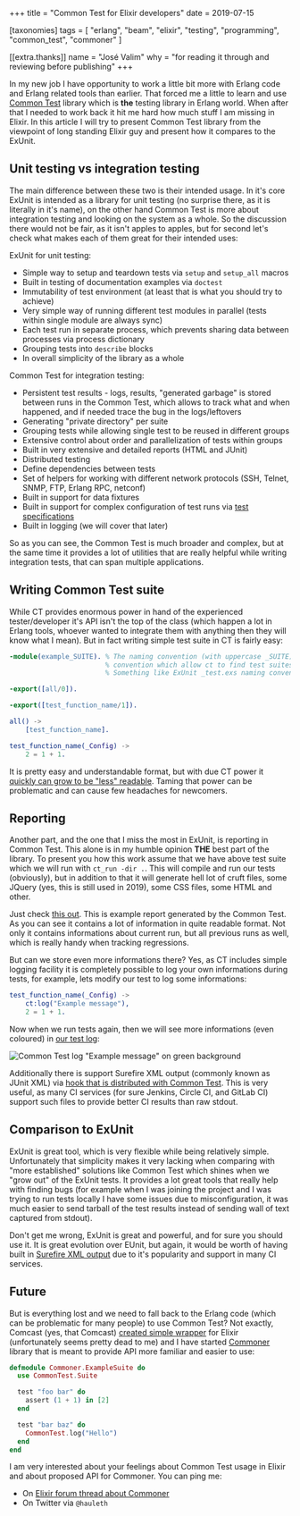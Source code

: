 +++
title = "Common Test for Elixir developers"
date = 2019-07-15

[taxonomies]
tags = [
 "erlang",
 "beam",
 "elixir",
 "testing",
 "programming",
 "common_test",
 "commoner"
]

[[extra.thanks]]
name = "José Valim"
why = "for reading it through and reviewing before publishing"
+++

In my new job I have opportunity to work a little bit more with Erlang code and
Erlang related tools than earlier.  That forced me a little to learn and use
[Common Test][ct] library which is **the** testing library in Erlang world.
When after that I needed to work back it hit me hard how much stuff I am
missing in Elixir.  In this article I will try to present Common Test library
from the viewpoint of long standing Elixir guy and present how it compares to
the ExUnit.

## Unit testing vs integration testing

The main difference between these two is their intended usage.  In it's core
ExUnit is intended as a library for unit testing (no surprise there, as it is
literally in it's name), on the other hand Common Test is more about integration
testing and looking on the system as a whole.  So the discussion there would not
be fair, as it isn't apples to apples, but for second let's check what makes
each of them great for their intended uses:

ExUnit for unit testing:

- Simple way to setup and teardown tests via `setup` and `setup_all` macros
- Built in testing of documentation examples via `doctest`
- Immutability of test environment (at least that is what you should try to
  achieve)
- Very simple way of running different test modules in parallel (tests within
  single module are always sync)
- Each test run in separate process, which prevents sharing data between
  processes via process dictionary
- Grouping tests into `describe` blocks
- In overall simplicity of the library as a whole

Common Test for integration testing:

- Persistent test results - logs, results, "generated garbage" is stored between
  runs in the Common Test, which allows to track what and when happened, and if
  needed trace the bug in the logs/leftovers
- Generating "private directory" per suite
- Grouping tests while allowing single test to be reused in different groups
- Extensive control about order and parallelization of tests within groups
- Built in very extensive and detailed reports (HTML and JUnit)
- Distributed testing
- Define dependencies between tests
- Set of helpers for working with different network protocols (SSH, Telnet,
  SNMP, FTP, Erlang RPC, netconf)
- Built in support for data fixtures
- Built in support for complex configuration of test runs via [test
  specifications](http://erlang.org/doc/apps/common_test/run_test_chapter.html#test-specifications)
- Built in logging (we will cover that later)

So as you can see, the Common Test is much broader and complex, but at the same
time it provides a lot of utilities that are really helpful while writing
integration tests, that can span multiple applications.

## Writing Common Test suite

While CT provides enormous power in hand of the experienced tester/developer
it's API isn't the top of the class (which happen a lot in Erlang tools, whoever
wanted to integrate them with anything then they will know what I mean).  But in
fact writing simple test suite in CT is fairly easy:

```erlang
-module(example_SUITE). % The naming convention (with uppercase _SUITE) Erlang
                        % convention which allow ct to find test suites.
                        % Something like ExUnit _test.exs naming convention

-export([all/0]).

-export([test_function_name/1]).

all() ->
    [test_function_name].

test_function_name(_Config) ->
    2 = 1 + 1.
```

It is pretty easy and understandable format, but with due CT power it [quickly
can grow to be "less" readable](https://github.com/erlang/otp/blob/81d332cc693d2be8a5af16bfbcae0bfde6702479/lib/ssh/test/ssh_algorithms_SUITE.erl#L36).
Taming that power can be problematic and can cause few headaches for newcomers.

## Reporting

Another part, and the one that I miss the most in ExUnit, is reporting in Common
Test.  This alone is in my humble opinion **THE** best part of the library.  To
present you how this work assume that we have above test suite which we will run
with `ct_run -dir .`. This will compile and run our tests (obviously), but in
addition to that it will generate hell lot of cruft files, some JQuery (yes,
this is still used in 2019), some CSS files, some HTML and other.

Just check [this out](/common-test-example/simple/index.html). This is example report
generated by the Common Test. As you can see it contains a lot of information in
quite readable format. Not only it contains informations about current run, but
all previous runs as well, which is really handy when tracking regressions.

But can we store even more informations there? Yes, as CT includes simple
logging facility it is completely possible to log your own informations during
tests, for example, lets modify our test to log some informations:

```erlang
test_function_name(_Config) ->
    ct:log("Example message"),
    2 = 1 + 1.
```

Now when we run tests again, then we will see more informations (even coloured)
in [our test log](/common-test-example/log/ct_run.ct@NiunioBook.2019-07-16_11.03.21/common-test-example.log.logs/run.2019-07-16_11.03.22/example_suite.test_function_name.html):

![Common Test log "Example message" on green background](/img/common-test/log.png)

Additionally there is support Surefire XML output (commonly known as JUnit XML)
via [hook that is distributed with Common Test](http://erlang.org/doc/apps/common_test/ct_hooks_chapter.html#built-in-cths).
This is very useful, as many CI services (for sure Jenkins, Circle CI, and
GitLab CI) support such files to provide better CI results than raw stdout.

## Comparison to ExUnit

ExUnit is great tool, which is very flexible while being relatively simple.
Unfortunately that simplicity makes it very lacking when comparing with "more
established" solutions like Common Test which shines when we "grow out" of the
ExUnit tests. It provides a lot great tools that really help with finding bugs
(for example when I was joining the project and I was trying to run tests
locally I have some issues due to misconfiguration, it was much easier to send
tarball of the test results instead of sending wall of text captured from
stdout).

Don't get me wrong, ExUnit is great and powerful, and for sure you should use
it. It is great evolution over EUnit, but again, it would be worth of having
built in [Surefire XML output](http://www.erlang.org/doc/man/eunit_surefire.html)
due to it's popularity and support in many CI services.

## Future

But is everything lost and we need to fall back to the Erlang code (which can be
problematic for many people) to use Common Test? Not exactly, Comcast (yes, that
Comcast) [created simple wrapper][ctex] for Elixir (unfortunately seems pretty
dead to me) and I have started [Commoner][commoner] library that is meant to
provide API more familiar and easier to use:

```elixir
defmodule Commoner.ExampleSuite do
  use CommonTest.Suite

  test "foo bar" do
    assert (1 + 1) in [2]
  end

  test "bar baz" do
    CommonTest.log("Hello")
  end
end
```

I am very interested about your feelings about Common Test usage in Elixir and
about proposed API for Commoner. You can ping me:

- On [Elixir forum thread about Commoner][forum]
- On Twitter via `@hauleth`

[ct]: http://erlang.org/doc/apps/common_test/basics_chapter.html
[ctex]: https://github.com/Comcast/ctex
[commoner]: https://github.com/hauleth/commoner
[forum]: https://elixirforum.com/t/commoner-elixir-wrapper-for-common-test-library/23966?u=hauleth
